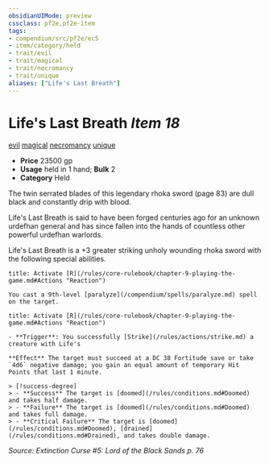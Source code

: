 ```yaml
---
obsidianUIMode: preview
cssclass: pf2e,pf2e-item
tags:
- compendium/src/pf2e/ec5
- item/category/held
- trait/evil
- trait/magical
- trait/necromancy
- trait/unique
aliases: ["Life's Last Breath"]
---
```

# Life's Last Breath *Item 18*  
[evil](/rules/traits/evil.md)  [magical](/rules/traits/magical.md)  [necromancy](/rules/traits/necromancy.md)  [unique](/rules/traits/unique.md)  

- **Price** 23500 gp
- **Usage** held in 1 hand; **Bulk** 2
- **Category** Held

The twin serrated blades of this legendary rhoka sword (page 83) are dull black and constantly drip with blood.

Life's Last Breath is said to have been forged centuries ago for an unknown urdefhan general and has since fallen into the hands of countless other powerful urdefhan warlords.

Life's Last Breath is a +3 greater striking unholy wounding rhoka sword with the following special abilities.

```ad-embed-ability
title: Activate [R](/rules/core-rulebook/chapter-9-playing-the-game.md#Actions "Reaction")

You cast a 9th-level [paralyze](/compendium/spells/paralyze.md) spell on the target.
```

```ad-embed-ability
title: Activate [R](/rules/core-rulebook/chapter-9-playing-the-game.md#Actions "Reaction")

- **Trigger**: You successfully [Strike](/rules/actions/strike.md) a creature with Life's

**Effect** The target must succeed at a DC 38 Fortitude save or take `4d6` negative damage; you gain an equal amount of temporary Hit Points that last 1 minute.

> [!success-degree] 
> - **Success** The target is [doomed](/rules/conditions.md#Doomed) and takes half damage.
> - **Failure** The target is [doomed](/rules/conditions.md#Doomed) and takes full damage.
> - **Critical Failure** The target is [doomed](/rules/conditions.md#Doomed), [drained](/rules/conditions.md#Drained), and takes double damage.
```

*Source: Extinction Curse #5: Lord of the Black Sands p. 76*